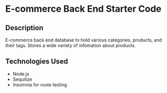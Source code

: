 # E-commerce Back End Starter Code

## Description
E-commerce back end database to hold various categories, products, and their tags. Stores a wide variety of infomation about products.

## Technologies Used
- Node.js
- Sequilize
- Insomnia for route testing

